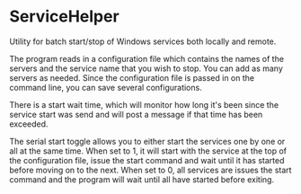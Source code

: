 # ServiceHelper
Utility for batch start/stop of Windows services both  locally and remote.

The program reads in a configuration file which contains the names of the servers and the service name that you wish to stop.
You can add as many servers as needed.  Since the configuration file is passed in on the command line, you can save several configurations.

There is a start wait time, which will monitor how long it's been since the service start was send and will post a message if that time has been exceeded.

The serial start toggle allows you to either start the services one by one or all at the same time.
When set to 1, it will start with the service at the top of the configuration file, issue the start command and wait until it has started before moving on to the next.
When set to 0, all services are issues the start command and the program will wait until all have started before exiting.
